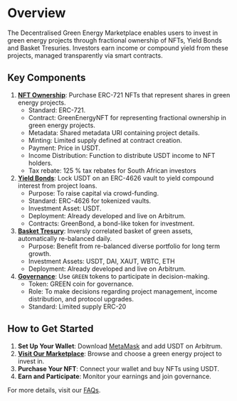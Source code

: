 # Overview

The Decentralised Green Energy Marketplace enables users to invest in green energy projects through fractional ownership of NFTs, Yield Bonds and Basket Tresuries. Investors earn income or compound yield from these projects, managed transparently via smart contracts.

## Key Components

1. **[NFT Ownership](green-nfts)**: Purchase ERC-721 NFTs that represent shares in green energy projects.
    - Standard: ERC-721.
    - Contract: GreenEnergyNFT for representing fractional ownership in green energy projects.
    - Metadata: Shared metadata URI containing project details.
    - Minting: Limited supply defined at contract creation.
    - Payment: Price in USDT.
    - Income Distribution: Function to distribute USDT income to NFT holders.
    - Tax rebate: 125 % tax rebates for South African investors
2. **[Yield Bonds](yield)**: Lock USDT on an ERC-4626 vault to yield compound interest from project loans.
    - Purpose: To raise capital via crowd-funding.
    - Standard: ERC-4626 for tokenized vaults.
    - Investment Asset: USDT.
    - Deployment: Already developed and live on Arbitrum.
    - Contracts: GreenBond, a bond-like token for investment.
3. **[Basket Tresury](treasury)**: Inversly correlated basket of green assets, automatically re-balanced daily.
    - Purpose: Benefit from re-balanced diverse portfolio for long term growth.
    - Investment Assets: USDT, DAI, XAUT, WBTC, ETH
    - Deployment: Already developed and live on Arbitrum.
4. **[Governance](gov)**: Use `GREEN` tokens to participate in decision-making.
    - Token: GREEN coin for governance.
    - Role: To make decisions regarding project management, income distribution, and protocol upgrades.
    - Standard: Limited supply ERC-20

## How to Get Started

1. **Set Up Your Wallet**: Download [MetaMask](https://metamask.io/download/) and add USDT on Arbitrum.
2. **[Visit Our Marketplace](/marketplace)**: Browse and choose a green energy project to invest in.
3. **Purchase Your NFT**: Connect your wallet and buy NFTs using USDT.
4. **Earn and Participate**: Monitor your earnings and join governance.

For more details, visit our [FAQs](./faqs.md).